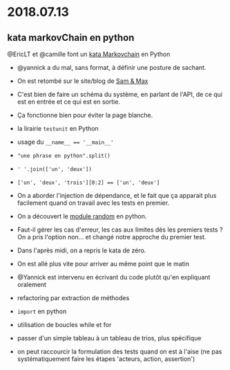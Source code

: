 # 2018.07.13

## kata markovChain en python


@EricLT et @camille font un [kata Markovchain]() en Python


* @yannick a du mal, sans format, à définir une posture de sachant.
*  On est retombé sur le site/blog de [Sam & Max](http://sametmax.com/)
* C'est bien de faire un schéma du système, en parlant de l'API, de ce qui est en entrée et ce qui est en sortie.
* Ça fonctionne bien pour éviter la page blanche.
* la lirairie `testunit` en Python
* usage du `__name__ == '__main__'`
* `"une phrase en python".split()`
* `' '.join(['un', 'deux'])`
* `['un', 'deux', 'trois'][0:2] == ['un', 'deux']`
* On a aborder l'injection de dépendance, et le fait que ça apparait plus facilement quand on travail avec les tests en premier.
* On a découvert le [module random](https://docs.python.org/3.6/library/random.html) en python.
* Faut-il gérer les cas d'erreur, les cas aux limites dès les premiers tests ? On a pris l'option non... et changé notre approche du premier test.

* Dans l'après midi, on a repris le kata de zéro.
* On est allé plus vite pour arriver au même point que le matin
* @Yannick est intervenu en écrivant du code plutôt qu'en expliquant oralement
* refactoring par extraction de méthodes
* `import` en python
* utilisation de boucles while et for
* passer d'un simple tableau à un tableau de trios, plus spécifique
* on peut raccourcir la formulation des tests quand on est à l'aise (ne pas systématiquement faire les étapes 'acteurs, action, assertion')
